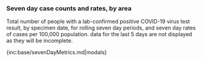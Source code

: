 ### Seven day case counts and rates, by area 

Total number of people with a lab-confirmed positive COVID-19 virus test result, by specimen date, for rolling seven day periods, and seven day rates of cases per 100,000 population.  data for the last 5 days are not displayed as they will be incomplete.

{inc:base/sevenDayMetrics.md|modals}